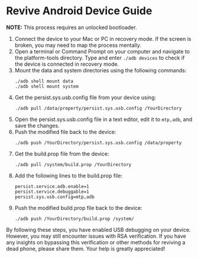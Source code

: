 # Revive Android Device Guide

**NOTE:** This process requires an unlocked bootloader.

1. Connect the device to your Mac or PC in recovery mode. If the screen is broken, you may need to map the process mentally.
2. Open a terminal or Command Prompt on your computer and navigate to the platform-tools directory. Type and enter `./adb devices` to check if the device is connected in recovery mode.
3. Mount the data and system directories using the following commands:
   ```
   ./adb shell mount data
   ./adb shell mount system
   ```
4. Get the persist.sys.usb.config file from your device using:
   ```
   ./adb pull /data/property/persist.sys.usb.config /YourDirectory
   ```
5. Open the persist.sys.usb.config file in a text editor, edit it to `mtp,adb`, and save the changes.
6. Push the modified file back to the device:
   ```
   ./adb push /YourDirectory/persist.sys.usb.config /data/property
   ```
7. Get the build.prop file from the device:
   ```
   ./adb pull /system/build.prop /YourDirectory
   ```
8. Add the following lines to the build.prop file:
   ```
   persist.service.adb.enable=1
   persist.service.debuggable=1
   persist.sys.usb.config=mtp,adb
   ```
9. Push the modified build.prop file back to the device:
   ```
   ./adb push /YourDirectory/build.prop /system/
   ```

By following these steps, you have enabled USB debugging on your device. However, you may still encounter issues with RSA verification. If you have any insights on bypassing this verification or other methods for reviving a dead phone, please share them. Your help is greatly appreciated!